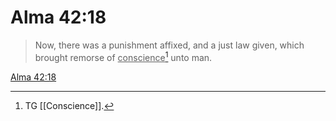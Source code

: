 # Alma 42:18

> Now, there was a punishment affixed, and a just law given, which brought remorse of <u>conscience</u>[^a] unto man.

[Alma 42:18](https://www.churchofjesuschrist.org/study/scriptures/bofm/alma/42?lang=eng&id=p18#p18)


[^a]: TG [[Conscience]].

